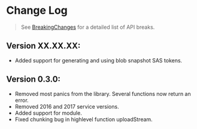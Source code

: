 # Change Log

> See [BreakingChanges](BreakingChanges.md) for a detailed list of API breaks.

## Version XX.XX.XX:
- Added support for generating and using blob snapshot SAS tokens.

## Version 0.3.0:
- Removed most panics from the library. Several functions now return an error.
- Removed 2016 and 2017 service versions.
- Added support for module.
- Fixed chunking bug in highlevel function uploadStream.